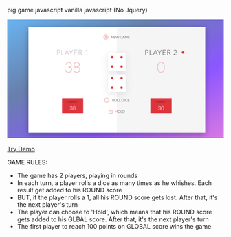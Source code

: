 pig game javascript vanilla javascript (No Jquery)

![thumbnail](https://github.com/OthmanAmoudi/pig-game-pure-javascript/blob/master/Screen%20Shot%202018-07-03%20at%204.08.10%20PM.png)

[Try Demo](https://www.roketman.com/JavascriptPigGame/index.html?)

GAME RULES:
- The game has 2 players, playing in rounds
- In each turn, a player rolls a dice as many times as he whishes. Each result get added to his ROUND score
- BUT, if the player rolls a 1, all his ROUND score gets lost. After that, it's the next player's turn
- The player can choose to 'Hold', which means that his ROUND score gets added to his GLBAL score. After that, it's the next player's turn
- The first player to reach 100 points on GLOBAL score wins the game
